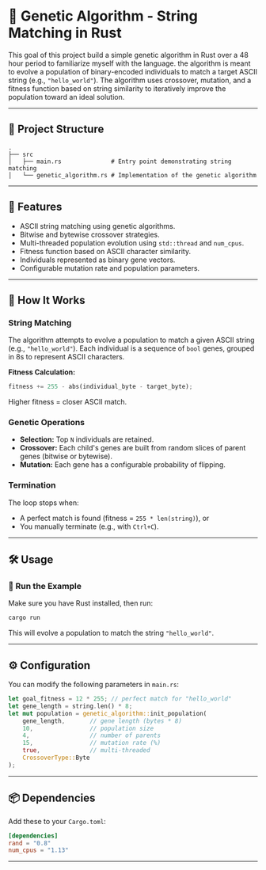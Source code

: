 # 🧬 Genetic Algorithm - String Matching in Rust

This goal of this project build a simple genetic algorithm in Rust over a 48 hour period to familiarize myself with the language.
the algorithm is meant to evolve a population of binary-encoded individuals to match a target ASCII string (e.g., `"hello_world"`). The algorithm uses crossover, mutation, and a fitness function based on string similarity to iteratively improve the population toward an ideal solution.

---

## 📁 Project Structure

```
.
├── src
│   ├── main.rs              # Entry point demonstrating string matching
│   └── genetic_algorithm.rs # Implementation of the genetic algorithm
```

---

## 🚀 Features

- ASCII string matching using genetic algorithms.
- Bitwise and bytewise crossover strategies.
- Multi-threaded population evolution using `std::thread` and `num_cpus`.
- Fitness function based on ASCII character similarity.
- Individuals represented as binary gene vectors.
- Configurable mutation rate and population parameters.

---

## 🔧 How It Works

### String Matching

The algorithm attempts to evolve a population to match a given ASCII string (e.g., `"hello_world"`). Each individual is a sequence of `bool` genes, grouped in 8s to represent ASCII characters.

**Fitness Calculation:**

```rust
fitness += 255 - abs(individual_byte - target_byte);
```

Higher fitness = closer ASCII match.

### Genetic Operations

- **Selection:** Top `N` individuals are retained.
- **Crossover:** Each child's genes are built from random slices of parent genes (bitwise or bytewise).
- **Mutation:** Each gene has a configurable probability of flipping.

### Termination

The loop stops when:
- A perfect match is found (fitness = `255 * len(string)`), or
- You manually terminate (e.g., with `Ctrl+C`).

---

## 🛠️ Usage

### 🧪 Run the Example

Make sure you have Rust installed, then run:

```bash
cargo run
```

This will evolve a population to match the string `"hello_world"`.

---

## ⚙️ Configuration

You can modify the following parameters in `main.rs`:

```rust
let goal_fitness = 12 * 255; // perfect match for "hello_world"
let gene_length = string.len() * 8;
let mut population = genetic_algorithm::init_population(
    gene_length,       // gene length (bytes * 8)
    10,                // population size
    4,                 // number of parents
    15,                // mutation rate (%)
    true,              // multi-threaded
    CrossoverType::Byte
);
```

---

## 📦 Dependencies

Add these to your `Cargo.toml`:

```toml
[dependencies]
rand = "0.8"
num_cpus = "1.13"
```

---
